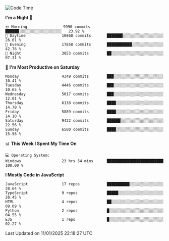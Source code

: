 <!--START_SECTION:waka-->
![Code Time](http://img.shields.io/badge/Code%20Time-3%2C491%20hrs%2025%20mins-blue)

**I'm a Night 🦉** 

```text
🌞 Morning                9990 commits        ██████░░░░░░░░░░░░░░░░░░░   23.92 % 
🌆 Daytime                10860 commits       ███████░░░░░░░░░░░░░░░░░░   26.01 % 
🌃 Evening                17858 commits       ███████████░░░░░░░░░░░░░░   42.76 % 
🌙 Night                  3053 commits        ██░░░░░░░░░░░░░░░░░░░░░░░   07.31 % 
```
📅 **I'm Most Productive on Saturday** 

```text
Monday                   4349 commits        ███░░░░░░░░░░░░░░░░░░░░░░   10.41 % 
Tuesday                  4446 commits        ███░░░░░░░░░░░░░░░░░░░░░░   10.65 % 
Wednesday                5017 commits        ███░░░░░░░░░░░░░░░░░░░░░░   12.01 % 
Thursday                 6138 commits        ████░░░░░░░░░░░░░░░░░░░░░   14.70 % 
Friday                   5889 commits        ████░░░░░░░░░░░░░░░░░░░░░   14.10 % 
Saturday                 9422 commits        ██████░░░░░░░░░░░░░░░░░░░   22.56 % 
Sunday                   6500 commits        ████░░░░░░░░░░░░░░░░░░░░░   15.56 % 
```


📊 **This Week I Spent My Time On** 

```text
💻 Operating System: 
Windows                  23 hrs 54 mins      █████████████████████████   100.00 % 
```

**I Mostly Code in JavaScript** 

```text
JavaScript               17 repos            ██████████░░░░░░░░░░░░░░░   38.64 % 
TypeScript               9 repos             █████░░░░░░░░░░░░░░░░░░░░   20.45 % 
HTML                     4 repos             ██░░░░░░░░░░░░░░░░░░░░░░░   09.09 % 
Python                   2 repos             █░░░░░░░░░░░░░░░░░░░░░░░░   04.55 % 
EJS                      1 repo              █░░░░░░░░░░░░░░░░░░░░░░░░   02.27 % 
```




 Last Updated on 11/01/2025 22:18:27 UTC
<!--END_SECTION:waka-->

<!--
**likaiqiang/likaiqiang** is a ✨ _special_ ✨ repository because its `README.md` (this file) appears on your GitHub profile.

Here are some ideas to get you started:

- 🔭 I’m currently working on ...
- 🌱 I’m currently learning ...
- 👯 I’m looking to collaborate on ...
- 🤔 I’m looking for help with ...
- 💬 Ask me about ...
- 📫 How to reach me: ...
- 😄 Pronouns: ...
- ⚡ Fun fact: ...
-->

